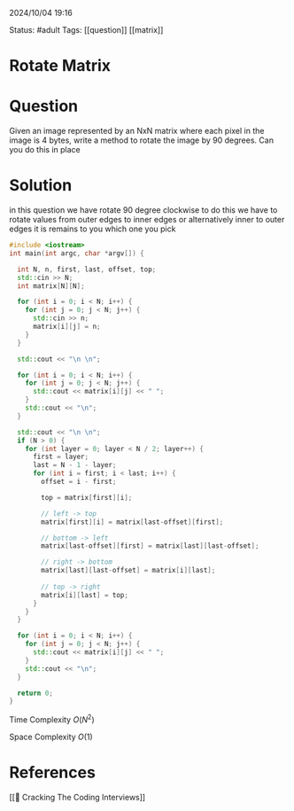2024/10/04
19:16

Status: #adult 
Tags: [[question]] [[matrix]]
# Rotate Matrix
# Question

Given an image represented by an NxN matrix where each pixel in the image is 4 bytes, write a method to rotate the image by 90 degrees. Can you do this in place
# Solution

in this question we have rotate 90 degree clockwise to do this we have to rotate values from outer edges to inner edges or alternatively inner to outer edges it is remains to you which one you pick 

```cpp
#include <iostream>
int main(int argc, char *argv[]) {

  int N, n, first, last, offset, top;
  std::cin >> N;
  int matrix[N][N];

  for (int i = 0; i < N; i++) {
    for (int j = 0; j < N; j++) {
      std::cin >> n;
      matrix[i][j] = n;
    }
  }

  std::cout << "\n \n";

  for (int i = 0; i < N; i++) {
    for (int j = 0; j < N; j++) {
      std::cout << matrix[i][j] << " ";
    }
    std::cout << "\n";
  }

  std::cout << "\n \n";
  if (N > 0) {
    for (int layer = 0; layer < N / 2; layer++) {
      first = layer;
      last = N - 1 - layer;
      for (int i = first; i < last; i++) {
        offset = i - first;

        top = matrix[first][i];

        // left -> top
        matrix[first][i] = matrix[last-offset][first];

        // bottom -> left
        matrix[last-offset][first] = matrix[last][last-offset];

        // right -> bottom
        matrix[last][last-offset] = matrix[i][last];
        
        // top -> right
        matrix[i][last] = top; 
      }
    }
  }

  for (int i = 0; i < N; i++) {
    for (int j = 0; j < N; j++) {
      std::cout << matrix[i][j] << " ";
    }
    std::cout << "\n";
  }

  return 0;
}
```

Time Complexity
$O(N^2)$

Space Complexity
$O(1)$
# References

[[📙 Cracking The Coding Interviews]]